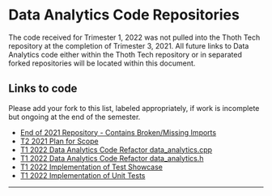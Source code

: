 # Data Analytics Code Repositories

The code received for Trimester 1, 2022 was not pulled into the Thoth Tech repository at the
completion of Trimester 3, 2021. All future links to Data Analytics code either within the Thoth
Tech repository or in separated forked repositories will be located within this document.

## Links to code

Please add your fork to this list, labeled appropriately, if work is incomplete but ongoing at the
end of the semester.

- [End of 2021 Repository - Contains Broken/Missing Imports](https://bitbucket-students.deakin.edu.au/users/zbargiamidis/repos/splashkit2021t3/browse/coresdk/src/coresdk)
- [T2 2021 Plan for Scope](https://bitbucket-students.deakin.edu.au/users/zbargiamidis/repos/splashkit2021t3/browse/T2%20Development%20Plan)
- [T1 2022 Data Analytics Code Refactor data_analytics.cpp](https://github.com/lawrence0arabia/splashkit-core/tree/develop/coresdk/src/coresdk/data_analytics.cpp)
- [T1 2022 Data Analytics Code Refactor data_analytics.h](https://github.com/lawrence0arabia/splashkit-core/tree/develop/coresdk/src/coresdk/data_analytics.h)
- [T1 2022 Implementation of Test Showcase](https://github.com/lawrence0arabia/splashkit-core/tree/develop/coresdk/src/test/test_data_analytics.cpp)
- [T1 2022 Implementation of Unit Tests](https://github.com/lawrence0arabia/splashkit-core/tree/develop/coresdk/src/test/unit_tests/unit_test_data_analytics.cpp)

---
